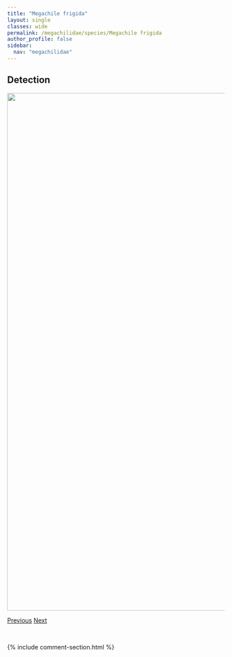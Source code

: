 ```yaml
---
title: "Megachile frigida"
layout: single
classes: wide
permalink: /megachilidae/species/Megachile frigida
author_profile: false
sidebar:
  nav: "megachilidae"
---
```


<h2>Detection</h2>

<a href="/ANBC/assets/figures/species/Megachile frigida/range-map.png">
<img src="/ANBC/assets/figures/species/Megachile frigida/range-map.png" height = "1200" width = "800">
</a>

<a href="/profiles/species/Megachile circumcincta" class="pagination--pager" title="PreviousName">Previous</a> <a href="/profiles/species/Megachile inermis" class="pagination--pager" title="NextName">Next</a>

<p>&nbsp;</p>

{% include comment-section.html %}
